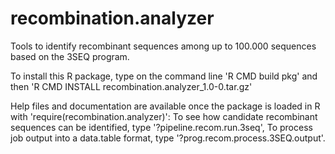 recombination.analyzer
======================

Tools to identify recombinant sequences among up to 100.000 sequences based on the 3SEQ program.

To install this R package, type on the command line 'R CMD build pkg' and then 'R CMD INSTALL recombination.analyzer_1.0-0.tar.gz'

Help files and documentation are available once the package is loaded in R with 'require(recombination.analyzer)': 
To see how candidate recombinant sequences can be identified, type '?pipeline.recom.run.3seq',
To process job output into a data.table format, type '?prog.recom.process.3SEQ.output'.